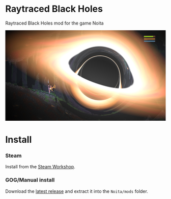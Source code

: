 # Raytraced Black Holes
Raytraced Black Holes mod for the game Noita

![Preview image](workshop_preview_image.png)

# Install

### Steam
Install from the [Steam Workshop](https://steamcommunity.com/workshop/filedetails/?id=3331527867).

### GOG/Manual install
Download the [latest release](https://github.com/alex-3141/raytraced_black_holes/releases/latest) and extract it into the `Noita/mods` folder.